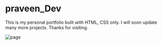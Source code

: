 <h1>praveen_Dev</h1>

<p>This is my personal portfolio bulit with HTML, CSS only. I will soon update many more projects. Thanks for visiting.</p>

![page](https://github.com/praveen-pravee/pveen-dev.github.io/assets/128697412/5ce1da77-60c7-4a61-9956-c5953762ec02)

